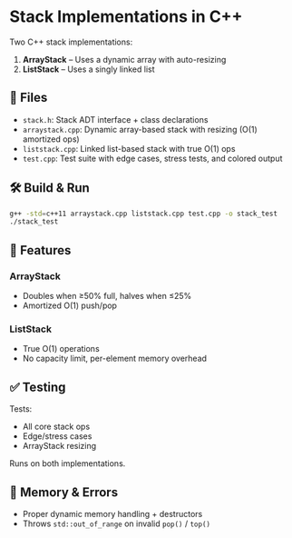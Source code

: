 
# Stack Implementations in C++

Two C++ stack implementations:

1. **ArrayStack** – Uses a dynamic array with auto-resizing  
2. **ListStack** – Uses a singly linked list

## 📂 Files

- `stack.h`: Stack ADT interface + class declarations  
- `arraystack.cpp`: Dynamic array-based stack with resizing (O(1) amortized ops)  
- `liststack.cpp`: Linked list-based stack with true O(1) ops  
- `test.cpp`: Test suite with edge cases, stress tests, and colored output

## 🛠️ Build & Run

```bash
g++ -std=c++11 arraystack.cpp liststack.cpp test.cpp -o stack_test
./stack_test
```

## 🔑 Features

### ArrayStack
- Doubles when ≥50% full, halves when ≤25%
- Amortized O(1) push/pop

### ListStack
- True O(1) operations
- No capacity limit, per-element memory overhead

## ✅ Testing

Tests:
- All core stack ops
- Edge/stress cases
- ArrayStack resizing

Runs on both implementations.

## 🧹 Memory & Errors

- Proper dynamic memory handling + destructors
- Throws `std::out_of_range` on invalid `pop()` / `top()`
